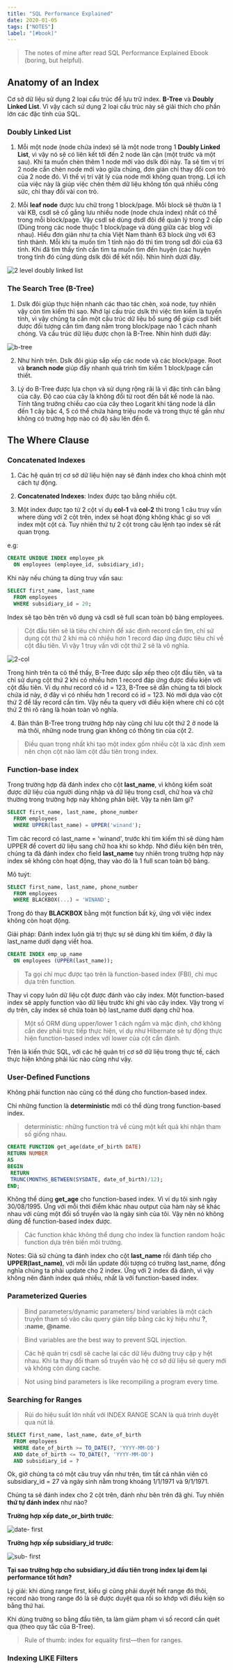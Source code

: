 ```yaml
---
title: "SQL Performance Explained"
date: 2020-01-05
tags: ["NOTES"]
label: "[#book]"
---
```


> The notes of mine after read SQL Performance Explained Ebook (boring, but helpful).

## Anatomy of an Index

Cơ sở dữ liệu sử dụng 2 loại cấu trúc để lưu trữ index. **B-Tree** và **Doubly Linked List**. Vì vậy cách sử dụng 2 loại cấu trúc này sẽ giải thích cho phần lớn các đặc tính của SQL.

### Doubly Linked List

1. Mỗi một node (node chứa index) sẽ là một node trong 1 **Doubly Linked List**, vì vậy nó sẽ có liên kết tới đến 2 node lân cận (một trước và một sau). Khi ta muốn chèn thêm 1 node mới vào dslk đôi này. Ta sẽ tìm vị trí 2 node cần chèn node mới vào giữa chúng, đơn giản chỉ thay đổi con trỏ của 2 node đó. Vì thế vị trí vật lý của node mới không quan trọng. Lợi ích của việc này là giúp việc chèn thêm dữ liệu không tốn quá nhiều công sức, chỉ thay đổi vài con trỏ.

2. Mỗi **leaf node** được lưu chữ trong 1 block/page. Mỗi block sẽ thườn là 1 vài KB, csdl sẽ cố gắng lưu nhiều node (node chưa index) nhất có thể trong mỗi block/page. Vậy csdl sẽ dùng dsdl đôi để quản lý trong 2 cấp (Dùng trong các node thuộc 1 block/page và dùng giữa các blog với nhau). Hiểu đơn giản như ta chia Việt Nam thành 63 block ứng với 63 tỉnh thành. Mỗi khi ta muốn tìm 1 tỉnh nào đó thì tìm trong sdl đôi của 63 tỉnh. Khi đã tìm thấy tỉnh cần tìm ta muốn tìm đến huyện (các huyện trong tỉnh đó cũng dùng dslk đôi để kết nối). Nhìn hình dưới đây.

![2 level doubly linked list](/../images/leaf-node.png)

### The Search Tree (B-Tree)

1. Dslk đôi giúp thực hiện nhanh các thao tác chèn, xoá node, tuy nhiên vậy còn tìm kiếm thì sao. Nhớ lại cấu trúc dslk thì việc tìm kiếm là tuyến tính, vì vậy chúng ta cần một cấu trúc dữ liệu bổ sung để giúp csdl biết được đối tượng cần tìm đang nằm trong block/page nào 1 cách nhanh chóng. Và cấu trúc dữ liệu được chọn là B-Tree. Nhìn hình dưới đây:

![b-tree](/../images/b-tree-sql.png)

2. Như hình trên. Dslk đôi giúp sắp xếp các node và các block/page. Root và **branch node** giúp đẩy nhanh quá trình tìm kiếm 1 block/page cần thiết.

3. Lý do B-Tree được lựa chọn và sử dụng rộng rãi là vì đặc tính cân bằng của cây. Độ cao của cây là không đổi từ root đến bất kể node lá nào. Tính tăng trưởng chiều cao của cây theo Logarit khi tăng node lá dẫn đến 1 cây bậc 4, 5 có thể chứa hàng triệu node và trong thực tế gần như không có trường hợp nào có độ sâu lên đến 6.

## The Where Clause

### Concatenated Indexes

1. Các hệ quản trị cơ sở dữ liệu hiện nay sẽ đánh index cho khoá chính một cách tự động.

2. **Concatenated Indexes**: Index được tạo bằng nhiều cột.

3. Một index được tạo từ 2 cột ví dụ **col-1** và **col-2** thì trong 1 câu truy vấn where dùng với 2 cột trên, index sẽ hoạt động không khác gì so với index một cột cả. Tuy nhiên thứ tự 2 cột trong câu lệnh tạo index sẽ rất quan trọng.

e.g:

```sql
CREATE UNIQUE INDEX employee_pk
  ON employees (employee_id, subsidiary_id);
```

Khi này nếu chúng ta dùng truy vấn sau:

```sql
SELECT first_name, last_name
  FROM employees
  WHERE subsidiary_id = 20;
```

Index sẽ tạo bên trên vô dụng và csdl sẽ full scan toàn bộ bảng employees.

> Cột đầu tiên sẽ là tiêu chí chính để xác định record cần tìm, chỉ sử dụng cột thứ 2 khi mà có nhiều hơn 1 record đáp ứng được tiêu chí về cột đầu tiên. Vì vậy 1 truy vấn với cột thứ 2 sẽ là vô nghĩa.

![2-col](/../images/2-col.png)

Trong hình trên ta có thể thấy, B-Tree được sắp xếp theo cột đầu tiên, và ta chỉ sử dụng cột thứ 2 khi có nhiều hơn 1 record đáp ứng được điều kiện với cột đầu tiên. Ví dụ như record có id = 123, B-Tree sẽ dẫn chúng ta tới block chứa id này, ở đây vì có nhiều hơn 1 record có id = 123. Nó mới dựa vào cột thứ 2 để lấy record cần tìm. Vậy nếu ta query với điều kiện where chỉ có cột thứ 2 thì rõ ràng là hoàn toàn vô nghĩa.

4. Bản thân B-Tree trong trường hớp này cũng chỉ lưu cột thứ 2 ở node lá mà thôi, những node trung gian không có thông tin của cột 2.

> Điều quan trọng nhất khi tạo một index gồm nhiều cột là xác định xem nên chọn cột nào làm cột đầu tiên trong index.

### Function-base index

Trong trường hợp đã đánh index cho cột **last_name**, vì không kiểm soát được dữ liệu của người dùng nhập và dữ liệu trong csdl, chữ hoa và chữ thường trong trường hợp này không phân biệt. Vậy ta nên làm gì?

```sql
SELECT first_name, last_name, phone_number
  FROM employees
  WHERE UPPER(last_name) = UPPER('winand');
```

Tìm các record có last_name = 'winand', trước khi tìm kiếm thì sẽ dùng hàm UPPER để covert dữ liệu sang chữ hoa khi so khớp. Nhớ điều kiện bên trên, chúng ta đã đánh index cho field **last_name** tuy nhiên trong trường hợp này index sẽ không còn hoạt động, thay vào đó là 1 full scan toàn bộ bảng.

Mô tuýt:

```sql
SELECT first_name, last_name, phone_number
  FROM employees
  WHERE BLACKBOX(...) = 'WINAND';
```

Trong đó thay **BLACKBOX** bằng một function bất kỳ, ứng với việc index không còn hoạt động.

Giải pháp: Đánh index luôn giá trị thực sự sẽ dùng khi tìm kiếm, ở đây là last_name dưới dạng viết hoa.

```sql
CREATE INDEX emp_up_name
  ON employees (UPPER(last_name));
```

> Ta gọi chỉ mục được tạo trên là function-based index (FBI), chỉ mục dựa trên function.

Thay vì copy luôn dữ liệu cột được đánh vào cây index. Một function-based index sẽ apply function vào dữ liệu trước khi ghi vào cây index. Vậy trong ví dụ trên, cây index sẽ chứa toàn bộ last_name dưới dạng chữ hoa.

> Một số ORM dùng upper/lower 1 cách ngầm và mặc định, chớ không cần dev phải trực tiếp thực hiện, ví dụ như Hibernate sẽ tự động thực hiện function-based index với lower của cột cần đánh.

Trên là kiến thức SQL, với các hệ quản trị cơ sở dữ liệu trong thực tế, cách thực hiện không phải lúc nào cũng như vậy.

### User-Defined Functions

Không phải function nào cũng có thể dùng cho function-based index.

Chỉ những function là **deterministic** mới có thể dùng trong function-based index.

> deterministic: những function trả về cùng một kết quả khi nhận tham số giống nhau.

```sql
CREATE FUNCTION get_age(date_of_birth DATE)
RETURN NUMBER
AS
BEGIN
 RETURN
 TRUNC(MONTHS_BETWEEN(SYSDATE, date_of_birth)/12);
END;
```

Không thể dùng **get_age** cho function-based index. Vì ví dụ tôi sinh ngày 30/08/1995. Ứng với mỗi thời điểm khác nhau output của hàm này sẽ khác nhau với cùng một đối số truyền vào là ngày sinh của tôi. Vậy nên nó không dùng để function-based index được.

> Các function khác không thể dụng cho index là function random hoặc function dựa trên biến môi trường.

Notes: Giả sử chúng ta đánh index cho cột **last_name** rồi đánh tiếp cho **UPPER(last_name)**, với mỗi lần update đối tượng có trường last_name, đồng nghĩa chúng ta phải update cho 2 index. Ứng với 2 index đã đánh, vì vậy không nên đánh index quá nhiều, nhất là với function-based index.

### Parameterized Queries

> Bind parameters/dynamic parameters/ bind variables là một cách truyền tham số vào câu query gián tiếp bằng các ký hiệu như **?**, **:name**, **@name**.

> Bind variables are the best way to prevent SQL injection.

> Các hệ quản trị csdl sẽ cache lại các dữ liệu đường truy cập y hệt nhau. Khi ta thay đổi tham số truyền vào hệ cơ sở dữ liệu sẽ query mới và không còn dùng cache.

> Not using bind parameters is like recompiling a program every time.

### Searching for Ranges

> Rủi do hiệu suất lớn nhất với INDEX RANGE SCAN là quá trình duyệt qua nút lá.

```sql
SELECT first_name, last_name, date_of_birth
  FROM employees
  WHERE date_of_birth >= TO_DATE(?, 'YYYY-MM-DD')
  AND date_of_birth <= TO_DATE(?, 'YYYY-MM-DD')
  AND subsidiary_id = ?
```

Ok, giờ chúng ta có một câu truy vấn như trên, tìm tất cả nhân viên có subsidiary_id = 27 và ngày sinh nằm trong khoảng 1/1/1971 và 9/1/1971.

Chúng ta sẽ đánh index cho 2 cột trên, đánh như bên trên đã ghi. Tuy nhiên **thứ tự đánh index** như nào?

**Trường hợp xếp date_or_birth trước**:

![date- first](/../images/date-first.png)

**Trường hợp xếp subsidiary_id trước**:

![sub- first](/../images/sub-first.png)

**Tại sao trường hợp cho subsidiary_id đầu tiên trong index lại đem lại performance tốt hơn?**

Lý giải: khi dùng range first, kiểu gì cũng phải duyệt hết range đó thôi, record nào trong range đó là sẽ được duyệt qua rồi so khớp với điều kiện so bằng thứ hai.

Khi dùng trường so bằng đầu tiên, ta làm giảm phạm vì số record cần quét qua (theo quy tắc của B-Tree).

> Rule of thumb: index for equality first—then for ranges.

### Indexing LIKE Filters
